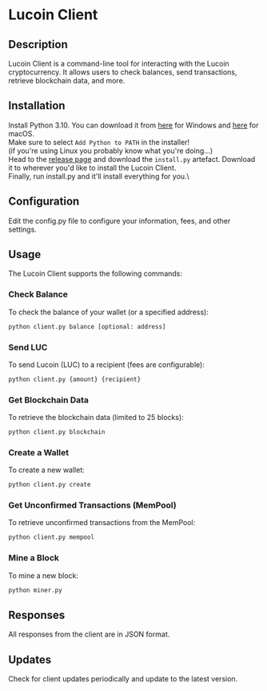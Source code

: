 # Lucoin Client

## Description

Lucoin Client is a command-line tool for interacting with the Lucoin cryptocurrency. It allows users to check balances, send transactions, retrieve blockchain data, and more.

## Installation
Install Python 3.10. You can download it from [here](https://www.python.org/ftp/python/3.10.0/python-3.10.0-amd64.exe) for Windows and [here](https://www.python.org/ftp/python/3.10.0/python-3.10.0post2-macos11.pkg) for macOS.\
Make sure to select `Add Python to PATH` in the installer!\
(if you're using Linux you probably know what you're doing...)\
Head to the [release page](https://github.com/FunWithAlbiYT/lucoin_client/releases/tag/Universal) and download the `install.py` artefact. Download it to wherever you'd like to install the Lucoin Client.\
Finally, run install.py and it'll install everything for you.\

## Configuration
Edit the config.py file to configure your information, fees, and other settings.

## Usage
The Lucoin Client supports the following commands:

### Check Balance
To check the balance of your wallet (or a specified address):


```bash
python client.py balance [optional: address]
```
### Send LUC
To send Lucoin (LUC) to a recipient (fees are configurable):
```bash
python client.py {amount} {recipient}
```
### Get Blockchain Data
To retrieve the blockchain data (limited to 25 blocks):

```bash
python client.py blockchain
```
### Create a Wallet
To create a new wallet:

```bash
python client.py create
```
### Get Unconfirmed Transactions (MemPool)
To retrieve unconfirmed transactions from the MemPool:

```bash
python client.py mempool
```
### Mine a Block
To mine a new block:

```bash
python miner.py
```
## Responses
All responses from the client are in JSON format.

## Updates
Check for client updates periodically and update to the latest version.
